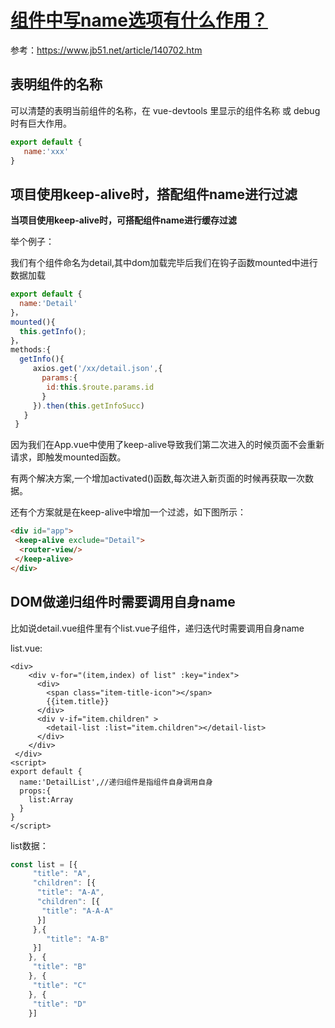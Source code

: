 # [组件中写name选项有什么作用？](https://github.com/haizlin/fe-interview/issues/434)

参考：https://www.jb51.net/article/140702.htm

## 表明组件的名称

可以清楚的表明当前组件的名称，在 vue-devtools 里显示的组件名称 或 debug 时有巨大作用。

```js
export default {
   name:'xxx'
}
```

## 项目使用keep-alive时，搭配组件name进行过滤

**当项目使用keep-alive时，可搭配组件name进行缓存过滤**

举个例子：

 我们有个组件命名为detail,其中dom加载完毕后我们在钩子函数mounted中进行数据加载

```js
export default {
  name:'Detail'
}，
mounted(){
  this.getInfo();
}，
methods:{
  getInfo(){
     axios.get('/xx/detail.json',{
       params:{
        id:this.$route.params.id 
       }
     }).then(this.getInfoSucc)
   }
 }
```

因为我们在App.vue中使用了keep-alive导致我们第二次进入的时候页面不会重新请求，即触发mounted函数。

 有两个解决方案,一个增加activated()函数,每次进入新页面的时候再获取一次数据。

 还有个方案就是在keep-alive中增加一个过滤，如下图所示：

```html
<div id="app"> 
 <keep-alive exclude="Detail">
  <router-view/>
 </keep-alive>
</div>
```



## DOM做递归组件时需要调用自身name

比如说detail.vue组件里有个list.vue子组件，递归迭代时需要调用自身name

list.vue:

```vue
<div>
    <div v-for="(item,index) of list" :key="index">
      <div>
        <span class="item-title-icon"></span>
        {{item.title}}
      </div>
      <div v-if="item.children" >
        <detail-list :list="item.children"></detail-list>
      </div>
    </div>
 </div>
<script>
export default {
  name:'DetailList',//递归组件是指组件自身调用自身
  props:{
    list:Array
  }
}
</script>
```

list数据：

```js
const list = [{
     "title": "A",
     "children": [{
      "title": "A-A",
      "children": [{
       "title": "A-A-A"
      }]
     },{
        "title": "A-B"
     }]
    }, {
     "title": "B"
    }, {
     "title": "C"
    }, {
     "title": "D"
    }]
```

